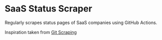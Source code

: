 # SaaS Status Scraper

Regularly scrapes status pages of SaaS companies using GitHub Actions.

Inspiration taken from [Git Scraping](https://simonwillison.net/2020/Oct/9/git-scraping/)
